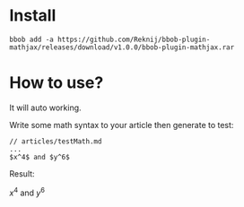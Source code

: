 # Install
```
bbob add -a https://github.com/Reknij/bbob-plugin-mathjax/releases/download/v1.0.0/bbob-plugin-mathjax.rar
```

# How to use?
It will auto working.

Write some math syntax to your article then generate to test:
```
// articles/testMath.md
...
$x^4$ and $y^6$
```

Result:

$x^4$ and $y^6$